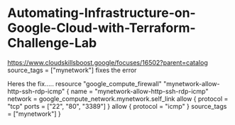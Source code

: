 # Automating-Infrastructure-on-Google-Cloud-with-Terraform-Challenge-Lab
https://www.cloudskillsboost.google/focuses/16502?parent=catalog
 source_tags = ["mynetwork"] fixes the error 
 
 Heres the fix.....
 resource "google_compute_firewall" "mynetwork-allow-http-ssh-rdp-icmp" { name = "mynetwork-allow-http-ssh-rdp-icmp" network = google_compute_network.mynetwork.self_link allow { protocol = "tcp" ports = ["22", "80", "3389"] } allow { protocol = "icmp" } source_tags = ["mynetwork"] }
